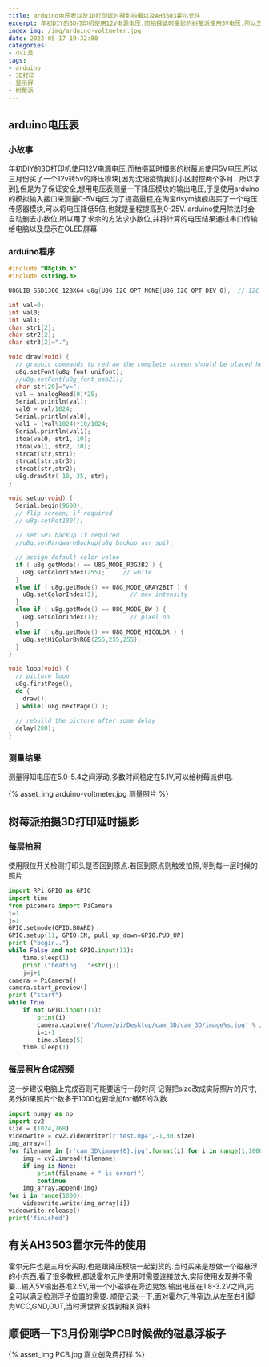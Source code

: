 ```yaml
---
title: arduino电压表以及3D打印延时摄影拍摄以及AH3503霍尔元件
excerpt: 年初DIY的3D打印机使用12V电源电压,而拍摄延时摄影的树莓派使用5V电压,所以三月份买了一个12v转5v的降压模块,但是为了保证安全,想用电压表测量一下降压模块的输出电压,于是...
index_img: /img/arduino-voltmeter.jpg
date: 2022-05-17 19:32:00
categories: 
- 小工具
tags:
- arduino
- 3D打印
- 显示屏
- 树莓派
---
```

## arduino电压表
### 小故事
年初DIY的3D打印机使用12V电源电压,而拍摄延时摄影的树莓派使用5V电压,所以三月份买了一个12v转5v的降压模块[因为沈阳疫情我们小区封控两个多月...所以才到],但是为了保证安全,想用电压表测量一下降压模块的输出电压,于是使用arduino的模拟输入接口来测量0-5V电压,为了提高量程,在淘宝risym旗舰店买了一个电压传感器模块,可以将电压降低5倍,也就是量程提高到0-25V.
arduino使用除法时会自动删去小数位,所以用了求余的方法求小数位,并将计算的电压结果通过串口传输给电脑以及显示在OLED屏幕
### arduino程序

```c
#include "U8glib.h"
#include <string.h>

U8GLIB_SSD1306_128X64 u8g(U8G_I2C_OPT_NONE|U8G_I2C_OPT_DEV_0);	// I2C / TWI 

int val=0;
int val0;
int val1;
char str1[2];
char str2[2];
char str3[2]=".";

void draw(void) {
  // graphic commands to redraw the complete screen should be placed here  
  u8g.setFont(u8g_font_unifont);
  //u8g.setFont(u8g_font_osb21);
  char str[20]="v=";
  val = analogRead(0)*25;
  Serial.println(val); 
  val0 = val/1024;
  Serial.println(val0); 
  val1 = (val%1024)*10/1024;
  Serial.println(val1); 
  itoa(val0, str1, 10);
  itoa(val1, str2, 10);
  strcat(str,str1);
  strcat(str,str3);
  strcat(str,str2);
  u8g.drawStr( 10, 35, str);
}

void setup(void) {
  Serial.begin(9600);
  // flip screen, if required
  // u8g.setRot180();
  
  // set SPI backup if required
  //u8g.setHardwareBackup(u8g_backup_avr_spi);

  // assign default color value
  if ( u8g.getMode() == U8G_MODE_R3G3B2 ) {
    u8g.setColorIndex(255);     // white
  }
  else if ( u8g.getMode() == U8G_MODE_GRAY2BIT ) {
    u8g.setColorIndex(3);         // max intensity
  }
  else if ( u8g.getMode() == U8G_MODE_BW ) {
    u8g.setColorIndex(1);         // pixel on
  }
  else if ( u8g.getMode() == U8G_MODE_HICOLOR ) {
    u8g.setHiColorByRGB(255,255,255);
  }
}

void loop(void) {
  // picture loop
  u8g.firstPage();  
  do {
    draw();
  } while( u8g.nextPage() );
  
  // rebuild the picture after some delay
  delay(200);
}
```
### 测量结果
测量得知电压在5.0-5.4之间浮动,多数时间稳定在5.1V,可以给树莓派供电.

{% asset_img arduino-voltmeter.jpg 测量照片 %}

## 树莓派拍摄3D打印延时摄影
### 每层拍照
使用限位开关检测打印头是否回到原点.若回到原点则触发拍照,得到每一层时候的照片

```python
import RPi.GPIO as GPIO
import time
from picamera import PiCamera
i=1
j=1
GPIO.setmode(GPIO.BOARD) 
GPIO.setup(11, GPIO.IN, pull_up_down=GPIO.PUD_UP)
print ("begin..")
while False and not GPIO.input(11):
    time.sleep(1)
    print ("heating..."+str(j))
    j=j+1
camera = PiCamera()
camera.start_preview()
print ("start")
while True:
    if not GPIO.input(11):
        print(i)
        camera.capture('/home/pi/Desktop/cam_3D/cam_3D/image%s.jpg' % i)
        i=i+1
        time.sleep(5)
    time.sleep(1)
```
### 每层照片合成视频
这一步建议电脑上完成否则可能要运行一段时间
记得把size改成实际照片的尺寸,另外如果照片个数多于1000也要增加for循环的次数.
```python
import numpy as np
import cv2
size = (1024,768)
videowrite = cv2.VideoWriter(r'test.mp4',-1,30,size)
img_array=[]
for filename in [r'cam_3D\image{0}.jpg'.format(i) for i in range(1,1000)]:
    img = cv2.imread(filename)
    if img is None:
        print(filename + " is error!")
        continue
    img_array.append(img)
for i in range(1000):
    videowrite.write(img_array[i])
videowrite.release()
print('finished')
```
## 有关AH3503霍尔元件的使用
霍尔元件也是三月份买的,也是跟降压模块一起到货的.当时买来是想做一个磁悬浮的小东西,看了很多教程,都说霍尔元件使用时需要连接放大,实际使用发现并不需要...输入5V输出基准2.5V,用一个小磁铁在旁边晃悠,输出电压在1.8-3.2V之间,完全可以满足检测浮子位置的需要.
顺便记录一下,面对霍尔元件窄边,从左至右引脚为VCC,GND,OUT,当时满世界没找到相关资料

## 顺便晒一下3月份刚学PCB时候做的磁悬浮板子
{% asset_img PCB.jpg 嘉立创免费打样 %}